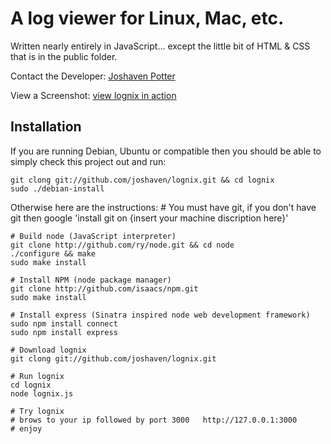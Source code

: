 # A log viewer for Linux, Mac, etc.
Written nearly entirely in JavaScript... except the little bit of HTML & CSS that is in the public folder.

Contact the Developer: [Joshaven Potter](mailto:yourtech@gmail.com)

View a Screenshot: [view lognix in action](http://img.skitch.com/20100727-mqgmj7x2puu8dda8n1spwcn9gj.jpg)


## Installation

If you are running Debian, Ubuntu or compatible then you should be able to simply check this project out and run: 

    git clong git://github.com/joshaven/lognix.git && cd lognix
    sudo ./debian-install

Otherwise here are the instructions:
    # You must have git, if you don't have git then google 'install git on {insert your machine discription here}'
    
    # Build node (JavaScript interpreter)
    git clone http://github.com/ry/node.git && cd node
    ./configure && make
    sudo make install
    
    # Install NPM (node package manager)
    git clone http://github.com/isaacs/npm.git
    sudo make install
    
    # Install express (Sinatra inspired node web development framework)
    sudo npm install connect
    sudo npm install express
    
    # Download lognix
    git clong git://github.com/joshaven/lognix.git

    # Run lognix
    cd lognix
    node lognix.js
    
    # Try lognix
    # brows to your ip followed by port 3000   http://127.0.0.1:3000
    # enjoy
